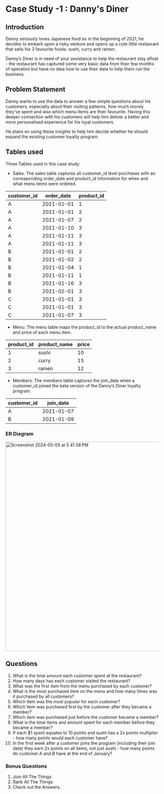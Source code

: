 # Case Study -1 : Danny's Diner

## Introduction

Danny seriously loves Japanese food so in the beginning of 2021, he decides to embark upon a risky venture and opens up a cute little restaurant that sells his 3 favourite foods: sushi, curry and ramen.

Danny’s Diner is in need of your assistance to help the restaurant stay afloat - the restaurant has captured some very basic data from their few months of operation but have no idea how to use their data to help them run the business.

## Problem Statement

Danny wants to use the data to answer a few simple questions about his customers, especially about their visiting patterns, how much money they’ve spent and also which menu items are their favourite. Having this deeper connection with his customers will help him deliver a better and more personalised experience for his loyal customers.

He plans on using these insights to help him decide whether he should expand the existing customer loyalty program.

## Tables used

Three Tables used in this case study:

- Sales: The sales table captures all customer_id level purchases with an corresponding order_date and product_id information for when and what menu items were ordered.

|customer_id|order_date|product_id|
|---|---|---|
|A|2021-01-01|1|
|A|2021-01-01|2|
|A|2021-01-07|2|
|A|2021-01-10|3|
|A|2021-01-11|3|
|A|2021-01-11|3|
|B|2021-01-01|2|
|B|2021-01-02|2|
|B|2021-01-04|1|
|B|2021-01-11|1|
|B|2021-01-16|3|
|B|2021-02-01|3|
|C|2021-01-01|3|
|C|2021-01-01|3|
|C|2021-01-07|3|

- Menu: The menu table maps the product_id to the actual product_name and price of each menu item.

|product_id|product_name|price|
|---|---|---|
|1|sushi|10|
|2|curry|15|
|3|ramen|12|


- Members: The members table captures the join_date when a customer_id joined the beta version of the Danny’s Diner loyalty program.

|customer_id|join_date|
|---|---|
|A|2021-01-07|
|B|2021-01-09|

### ER Diagram

<img width="686" alt="Screenshot 2024-05-09 at 5 41 08 PM" src="https://github.com/PoojaMuvvala/SQLCaseStudies/assets/120752783/1851b5cd-2ea0-4a41-9cec-38841b58ebd7">

## Questions

1. What is the total amount each customer spent at the restaurant?
2. How many days has each customer visited the restaurant?
3. What was the first item from the menu purchased by each customer?
4. What is the most purchased item on the menu and how many times was it purchased by all customers?
5. Which item was the most popular for each customer?
6. Which item was purchased first by the customer after they became a member?
7. Which item was purchased just before the customer became a member?
8. What is the total items and amount spent for each member before they became a member?
9. If each $1 spent equates to 10 points and sushi has a 2x points multiplier - how many points would each customer have?
10. In the first week after a customer joins the program (including their join date) they earn 2x points on all items, not just sushi - how many points do customer A and B have at the end of January?

### Bonus Questions

1. Join All The Things
2. Rank All The Things
3. Check out the Answers.
